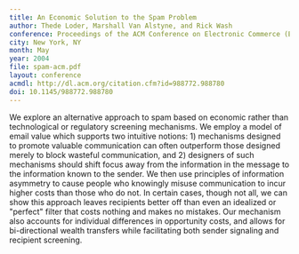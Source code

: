 ```yaml
---
title: An Economic Solution to the Spam Problem
author: Thede Loder, Marshall Van Alstyne, and Rick Wash
conference: Proceedings of the ACM Conference on Electronic Commerce (EC)
city: New York, NY
month: May
year: 2004
file: spam-acm.pdf
layout: conference
acmdl: http://dl.acm.org/citation.cfm?id=988772.988780
doi: 10.1145/988772.988780
---
```


We explore an alternative approach to spam based on economic rather than technological or regulatory screening
mechanisms. We employ a model of email value which supports two intuitive notions: 1) mechanisms designed to promote
valuable communication can often outperform those designed merely to block wasteful communication, and 2) designers of
such mechanisms should shift focus away from the information in the message to the information known to the sender. We
then use principles of information asymmetry to cause people who knowingly misuse communication to incur higher costs
than those who do not. In certain cases, though not all, we can show this approach leaves recipients better off than even
an idealized or "perfect" filter that costs nothing and makes no mistakes. Our mechanism also accounts for individual
differences in opportunity costs, and allows for bi-directional wealth transfers while facilitating both sender signaling
and recipient screening.
